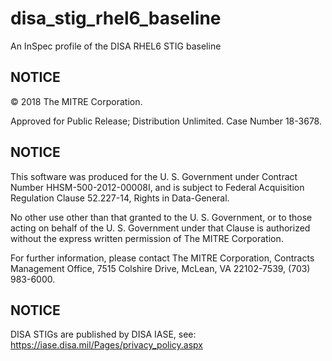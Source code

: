 # disa_stig_rhel6_baseline  

An InSpec profile of the DISA RHEL6 STIG baseline

## NOTICE   

© 2018 The MITRE Corporation.  

Approved for Public Release; Distribution Unlimited. Case Number 18-3678.  

## NOTICE  

This software was produced for the U. S. Government under Contract Number HHSM-500-2012-00008I, and is subject to Federal Acquisition Regulation Clause 52.227-14, Rights in Data-General.  

No other use other than that granted to the U. S. Government, or to those acting on behalf of the U. S. Government under that Clause is authorized without the express written permission of The MITRE Corporation. 

For further information, please contact The MITRE Corporation, Contracts Management Office, 7515 Colshire Drive, McLean, VA  22102-7539, (703) 983-6000.  

## NOTICE

DISA STIGs are published by DISA IASE, see: https://iase.disa.mil/Pages/privacy_policy.aspx
